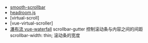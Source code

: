 - [smooth-scrollbar](https://idiotwu.github.io/smooth-scrollbar/)
- [headroom.js](https://wicky.nillia.ms/headroom.js/)
- [virtual-scroll]
- [vue-virtual-scroller]
- [瀑布流 vue-waterfall](https://github.com/MopTym/vue-waterfall)
scrollbar-gutter 控制滚动条与内容之间的间距
scrollbar-width: thin; 滚动条的宽度